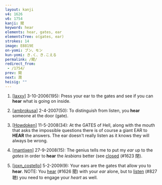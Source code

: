 ```yaml
---
layout: kanji
v4: 1626
v6: 1754
kanji: 聞
keyword: hear
elements: hear, gates, ear
elementsTree: o(gates, ear)
strokes: 14
image: E8819E
on-yomi: ブン、モン
kun-yomi: き.く、き.こえる
permalink: /聞/
redirect_from:
 - /1754/
prev: 閑
next: 潤
heisig: ""
---
```


1) [<a href="http://kanji.koohii.com/profile/laxxy">laxxy</a>] 3-10-2006(195): Press your ear to the gates and see if you can<strong> hear</strong> what is going on inside.

2) [<a href="http://kanji.koohii.com/profile/ambrokusa">ambrokusa</a>] 2-4-2007(50): To distinguish from listen, you<strong> hear</strong> someone at the door (gate).

3) [<a href="http://kanji.koohii.com/profile/Howdoken">Howdoken</a>] 11-5-2008(34): At the GATES of Hell, along with the mouth that asks the impossible questions there is of course a giant EAR to<strong> HEAR</strong> the answers. The ear doesn&#039;t really listen as it knows they will always be wrong.

4) [<a href="http://kanji.koohii.com/profile/mantixen">mantixen</a>] 27-9-2008(15): The genius tells me to put my <em>ear</em> up to the <em>gates</em> in order to<strong> hear</strong> the <em>lesbians</em> better (see <a href="../v4/1623.html">closed</a> (#1623 閉).

5) [<a href="http://kanji.koohii.com/profile/joxn_costello">joxn_costello</a>] 5-2-2009(9): Your ears are the gates that allow you to<strong> hear</strong>. NOTE: You <a href="../v4/1626.html">hear</a> (#1626 聞) with your <em>ear</em> alone, but to <a href="../v4/827.html">listen</a> (#827 聴) you need to engage your <em>heart</em> as well.

